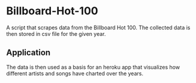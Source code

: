 # Billboard-Hot-100
A script that scrapes data from the Billboard Hot 100. The collected data is then stored in csv file for the given year. 

## Application
The data is then used as a basis for an heroku app that visualizes how different artists and songs have charted over the years.
